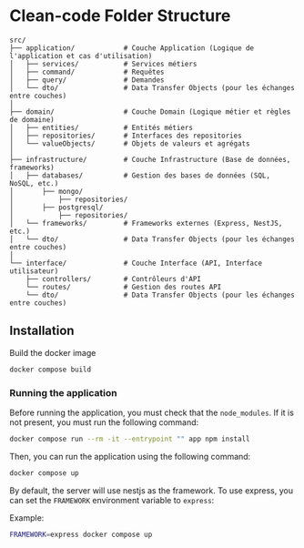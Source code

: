 # Clean-code Folder Structure

```plaintext
src/
├── application/            # Couche Application (Logique de l'application et cas d'utilisation)
│   ├── services/           # Services métiers
│   ├── command/            # Requêtes
│   ├── query/              # Demandes
│   └── dto/                # Data Transfer Objects (pour les échanges entre couches)
│
├── domain/                 # Couche Domain (Logique métier et règles de domaine)
│   ├── entities/           # Entités métiers
│   ├── repositories/       # Interfaces des repositories
│   └── valueObjects/       # Objets de valeurs et agrégats
│
├── infrastructure/         # Couche Infrastructure (Base de données, frameworks)
│   ├── databases/          # Gestion des bases de données (SQL, NoSQL, etc.)  
│       ├── mongo/  
│           ├── repositories/  
│       ├── postgresql/  
│           ├── repositories/  
│   └── frameworks/         # Frameworks externes (Express, NestJS, etc.)
│   └── dto/                # Data Transfer Objects (pour les échanges entre couches)
│
└── interface/              # Couche Interface (API, Interface utilisateur)
    ├── controllers/        # Contrôleurs d'API
    └── routes/             # Gestion des routes API
    └── dto/                # Data Transfer Objects (pour les échanges entre couches)
```

## Installation

 Build the docker image

```sh
docker compose build
```

### Running the application

Before running the application, you must check that the `node_modules`. If it is not present, you must run the following command:
```sh
docker compose run --rm -it --entrypoint "" app npm install
```

Then, you can run the application using the following command:

```sh
docker compose up
```

By default, the server will use nestjs as the framework. To use express, you can set the `FRAMEWORK` environment variable to `express`:

Example:

```sh
FRAMEWORK=express docker compose up
```